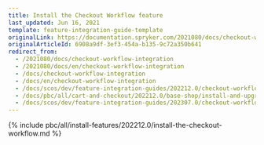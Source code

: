 ```yaml
---
title: Install the Checkout Workflow feature
last_updated: Jun 16, 2021
template: feature-integration-guide-template
originalLink: https://documentation.spryker.com/2021080/docs/checkout-workflow-integration
originalArticleId: 6908a9df-3ef3-454a-b135-9c72a350b641
redirect_from:
  - /2021080/docs/checkout-workflow-integration
  - /2021080/docs/en/checkout-workflow-integration
  - /docs/checkout-workflow-integration
  - /docs/en/checkout-workflow-integration
  - /docs/scos/dev/feature-integration-guides/202212.0/checkout-workflow-integration-guide.html
  - /docs/pbc/all/cart-and-checkout/202212.0/base-shop/install-and-upgrade/install-features/install-the-checkout-workflow-feature.html
  - /docs/scos/dev/feature-integration-guides/202307.0/checkout-workflow-integration-guide.html
---
```

{% include pbc/all/install-features/202212.0/install-the-checkout-workflow.md %} <!-- To edit, see /_includes/pbc/all/install-features/202212.0/install-the-checkout-workflow.md -->
